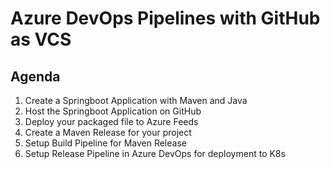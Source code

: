 # Azure DevOps Pipelines with GitHub as VCS

## Agenda

1. Create a Springboot Application with Maven and Java
2. Host the Springboot Application on GitHub
3. Deploy your packaged file to Azure Feeds
4. Create a Maven Release for your project
5. Setup Build Pipeline for Maven Release
6. Setup Release Pipeline in Azure DevOps for deployment to K8s

